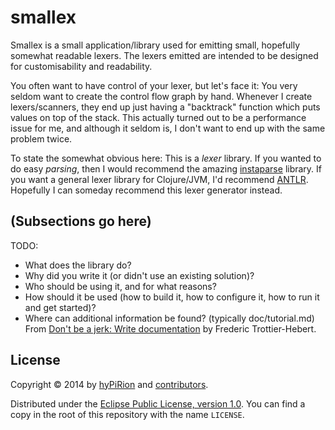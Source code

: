 # smallex

Smallex is a small application/library used for emitting small, hopefully
somewhat readable lexers. The lexers emitted are intended to be designed for
customisability and readability.

You often want to have control of your lexer, but let's face it: You very seldom
want to create the control flow graph by hand. Whenever I create
lexers/scanners, they end up just having a "backtrack" function which puts
values on top of the stack. This actually turned out to be a performance issue
for me, and although it seldom is, I don't want to end up with the same problem
twice.

To state the somewhat obvious here: This is a *lexer* library. If you wanted to
do easy *parsing*, then I would recommend the amazing
[instaparse](https://github.com/Engelberg/instaparse) library. If you want a
general lexer library for Clojure/JVM, I'd recommend
[ANTLR](http://www.antlr.org/). Hopefully I can someday recommend this lexer
generator instead.

## (Subsections go here)

TODO:
* What does the library do?
* Why did you write it (or didn't use an existing solution)?
* Who should be using it, and for what reasons?
* How should it be used (how to build it, how to configure it, how to run it and get started)?
* Where can additional information be found? (typically doc/tutorial.md)
From [Don't be a jerk: Write documentation](http://ferd.ca/don-t-be-a-jerk-write-documentation.html)
by Frederic Trottier-Hebert.

## License

Copyright © 2014 by [hyPiRion](https://github.com/hyPiRion) and
[contributors](https://github.com/hyPiRion/smallex).

Distributed under the [Eclipse Public License, version 1.0][license]. You can
find a copy in the root of this repository with the name `LICENSE`.

[license]: http://www.eclipse.org/legal/epl-v10.html "Eclipse Public License, version 1.0"
